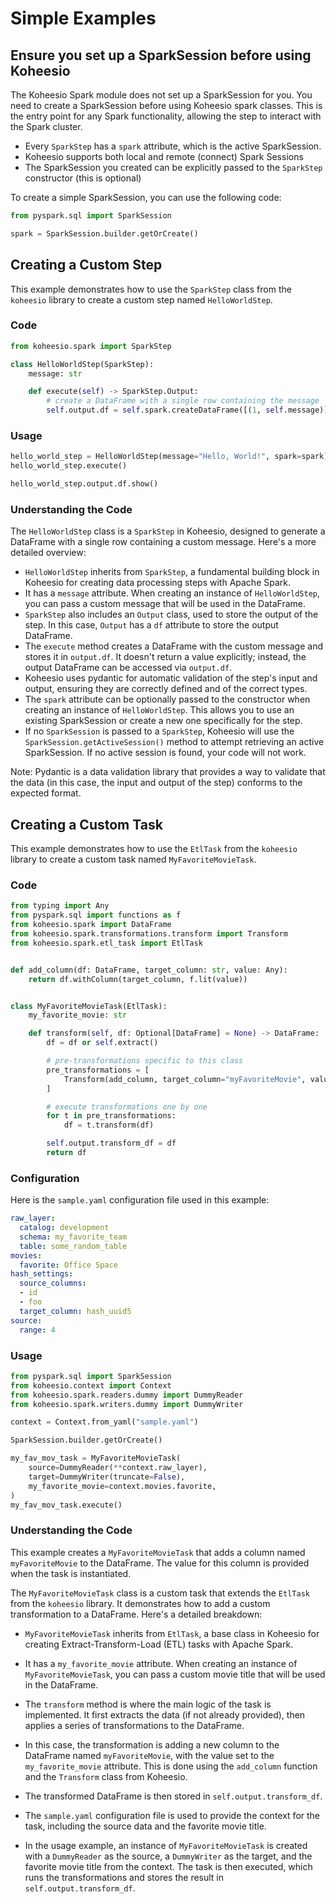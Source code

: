 # Simple Examples

## Ensure you set up a SparkSession before using Koheesio

The Koheesio Spark module does not set up a SparkSession for you. You need to create a SparkSession before using 
Koheesio spark classes. This is the entry point for any Spark functionality, allowing the step to interact with the 
Spark cluster.

- Every `SparkStep` has a `spark` attribute, which is the active SparkSession.
- Koheesio supports both local and remote (connect) Spark Sessions
- The SparkSession you created can be explicitly passed to the `SparkStep` constructor (this is optional)

To create a simple SparkSession, you can use the following code:

```python
from pyspark.sql import SparkSession

spark = SparkSession.builder.getOrCreate()
```

## Creating a Custom Step

This example demonstrates how to use the `SparkStep` class from the `koheesio` library to create a custom step named 
`HelloWorldStep`.

### Code

```python
from koheesio.spark import SparkStep

class HelloWorldStep(SparkStep):
    message: str

    def execute(self) -> SparkStep.Output:
        # create a DataFrame with a single row containing the message
        self.output.df = self.spark.createDataFrame([(1, self.message)], ["id", "message"])
```

### Usage

```python
hello_world_step = HelloWorldStep(message="Hello, World!", spark=spark)  # optionally pass the spark session
hello_world_step.execute()

hello_world_step.output.df.show()
```

### Understanding the Code

The `HelloWorldStep` class is a `SparkStep` in Koheesio, designed to generate a DataFrame with a single row containing a custom message. Here's a more detailed overview:

- `HelloWorldStep` inherits from `SparkStep`, a fundamental building block in Koheesio for creating data processing steps with Apache Spark.
- It has a `message` attribute. When creating an instance of `HelloWorldStep`, you can pass a custom message that will be used in the DataFrame.
- `SparkStep` also includes an `Output` class, used to store the output of the step. In this case, `Output` has a `df` attribute to store the output DataFrame.
- The `execute` method creates a DataFrame with the custom message and stores it in `output.df`. It doesn't return a value explicitly; instead, the output DataFrame can be accessed via `output.df`.
- Koheesio uses pydantic for automatic validation of the step's input and output, ensuring they are correctly defined and of the correct types.
- The `spark` attribute can be optionally passed to the constructor when creating an instance of `HelloWorldStep`. This allows you to use an existing SparkSession or create a new one specifically for the step.
- If no `SparkSession` is passed to a `SparkStep`, Koheesio will use the `SparkSession.getActiveSession()` method to attempt retrieving an active SparkSession. If no active session is found, your code will not work.

Note: Pydantic is a data validation library that provides a way to validate that the data (in this case, the input and output of the step) conforms to the expected format.


## Creating a Custom Task

This example demonstrates how to use the `EtlTask` from the `koheesio` library to create a custom task named `MyFavoriteMovieTask`.

### Code

```python
from typing import Any
from pyspark.sql import functions as f
from koheesio.spark import DataFrame
from koheesio.spark.transformations.transform import Transform
from koheesio.spark.etl_task import EtlTask


def add_column(df: DataFrame, target_column: str, value: Any):
    return df.withColumn(target_column, f.lit(value))


class MyFavoriteMovieTask(EtlTask):
    my_favorite_movie: str

    def transform(self, df: Optional[DataFrame] = None) -> DataFrame:
        df = df or self.extract()

        # pre-transformations specific to this class
        pre_transformations = [
            Transform(add_column, target_column="myFavoriteMovie", value=self.my_favorite_movie)
        ]

        # execute transformations one by one
        for t in pre_transformations:
            df = t.transform(df)

        self.output.transform_df = df
        return df
```

### Configuration

Here is the `sample.yaml` configuration file used in this example:

```yaml
raw_layer:
  catalog: development
  schema: my_favorite_team
  table: some_random_table
movies:
  favorite: Office Space
hash_settings:
  source_columns:
  - id
  - foo
  target_column: hash_uuid5
source:
  range: 4
```

### Usage

```python
from pyspark.sql import SparkSession
from koheesio.context import Context
from koheesio.spark.readers.dummy import DummyReader
from koheesio.spark.writers.dummy import DummyWriter

context = Context.from_yaml("sample.yaml")

SparkSession.builder.getOrCreate()

my_fav_mov_task = MyFavoriteMovieTask(
    source=DummyReader(**context.raw_layer),
    target=DummyWriter(truncate=False),
    my_favorite_movie=context.movies.favorite,
)
my_fav_mov_task.execute()
```

### Understanding the Code

This example creates a `MyFavoriteMovieTask` that adds a column named `myFavoriteMovie` to the DataFrame. The value for this column is provided when the task is instantiated.

The `MyFavoriteMovieTask` class is a custom task that extends the `EtlTask` from the `koheesio` library. It demonstrates how to add a custom transformation to a DataFrame. Here's a detailed breakdown:

- `MyFavoriteMovieTask` inherits from `EtlTask`, a base class in Koheesio for creating Extract-Transform-Load (ETL) tasks with Apache Spark.

- It has a `my_favorite_movie` attribute. When creating an instance of `MyFavoriteMovieTask`, you can pass a custom movie title that will be used in the DataFrame.

- The `transform` method is where the main logic of the task is implemented. It first extracts the data (if not already provided), then applies a series of transformations to the DataFrame.

- In this case, the transformation is adding a new column to the DataFrame named `myFavoriteMovie`, with the value set to the `my_favorite_movie` attribute. This is done using the `add_column` function and the `Transform` class from Koheesio.

- The transformed DataFrame is then stored in `self.output.transform_df`.

- The `sample.yaml` configuration file is used to provide the context for the task, including the source data and the favorite movie title.

- In the usage example, an instance of `MyFavoriteMovieTask` is created with a `DummyReader` as the source, a `DummyWriter` as the target, and the favorite movie title from the context. The task is then executed, which runs the transformations and stores the result in `self.output.transform_df`.


